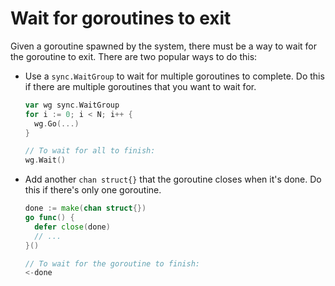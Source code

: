 # Wait for goroutines to exit

Given a goroutine spawned by the system,
there must be a way to wait for the goroutine to exit.
There are two popular ways to do this:

- Use a `sync.WaitGroup` to wait for multiple goroutines to complete.
  Do this if there are multiple goroutines that you want to wait for.

    ```go
    var wg sync.WaitGroup
    for i := 0; i < N; i++ {
      wg.Go(...)
    }

    // To wait for all to finish:
    wg.Wait()
    ```

- Add another `chan struct{}` that the goroutine closes when it's done.
  Do this if there's only one goroutine.

    ```go
    done := make(chan struct{})
    go func() {
      defer close(done)
      // ...
    }()

    // To wait for the goroutine to finish:
    <-done
    ```
